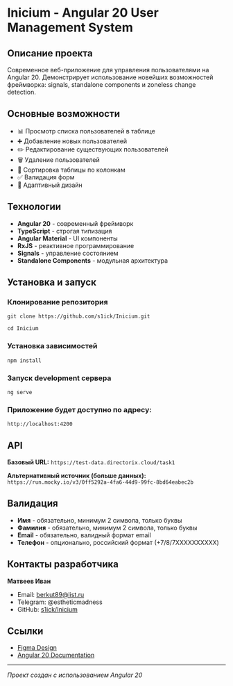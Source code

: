 # Inicium - Angular 20 User Management System

## Описание проекта

Современное веб-приложение для управления пользователями на Angular 20. 
Демонстрирует использование новейших возможностей фреймворка: signals, 
standalone components и zoneless change detection.

## Основные возможности

- 📊 Просмотр списка пользователей в таблице
- ➕ Добавление новых пользователей  
- ✏️ Редактирование существующих пользователей
- 🗑️ Удаление пользователей
- 🔄 Сортировка таблицы по колонкам
- ✅ Валидация форм
- 📱 Адаптивный дизайн

## Технологии

- **Angular 20** - современный фреймворк
- **TypeScript** - строгая типизация
- **Angular Material** - UI компоненты
- **RxJS** - реактивное программирование
- **Signals** - управление состоянием
- **Standalone Components** - модульная архитектура

## Установка и запуск

### Клонирование репозитория

`git clone https://github.com/s1ick/Inicium.git`

`cd Inicium`

### Установка зависимостей
`npm install`

### Запуск development сервера
`ng serve`

### Приложение будет доступно по адресу:
`http://localhost:4200`

## API

**Базовый URL:** `https://test-data.directorix.cloud/task1`

**Альтернативный источник (больше данных):**
`https://run.mocky.io/v3/0ff5292a-4fa6-44d9-99fc-8bd64eabec2b`
## Валидация

- **Имя** - обязательно, минимум 2 символа, только буквы
- **Фамилия** - обязательно, минимум 2 символа, только буквы
- **Email** - обязательно, валидный формат email
- **Телефон** - опционально, российский формат (+7/8/7XXXXXXXXXX)
## Контакты разработчика

**Матвеев Иван**
- Email: berkut89@list.ru
- Telegram: @estheticmadness
- GitHub: [s1ick/Inicium](https://github.com/s1ick/Inicium)
## Ссылки

- [Figma Design](https://www.figma.com/file/e7KSLDJU0l96avRM3tQfaT/Тестовое-задание-Initium)
- [Angular 20 Documentation](https://v20.angular.io/)
---

*Проект создан с использованием Angular 20*
